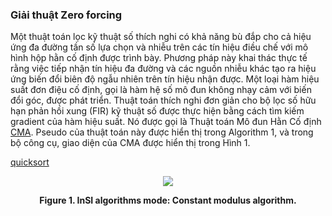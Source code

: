 ### Giải thuật Zero forcing 

Một thuật toán lọc kỹ thuật số thích nghi có khả năng bù đắp cho cả hiệu ứng đa đường tần số lựa chọn và nhiễu trên các tín hiệu điều chế với mô hình hộp hằn cố định được trình bày. Phương pháp này khai thác thực tế rằng việc tiếp nhận tín hiệu đa đường và các nguồn nhiễu khác tạo ra hiệu ứng biến đổi biên độ ngẫu nhiên trên tín hiệu nhận được. Một loại hàm hiệu suất đơn điệu cố định, gọi là hàm hệ số mô đun không nhạy cảm với biến đổi góc, được phát triển. Thuật toán thích nghi đơn giản cho bộ lọc số hữu hạn phản hồi xung (FIR) kỹ thuật số được thực hiện bằng cách tìm kiếm gradient của hàm hiệu suất. Nó được gọi là Thuật toán Mô đun Hằn Cố định [CMA]. Pseudo của thuật toán này được hiển thị trong Algorithm 1, và trong bộ công cụ, giao diện của CMA được hiển thị trong Hình 1.

[quicksort](../../pseudo/Algo_NB_ZF.md ':include :type=code algorithm')

<p style="text-align-last: center">
<img src="../../../assets/img/Outputs/InSI_Algo_B_CMA.png">
</p>
<p style="text-align-last: center">
<b>
Figure 1. InSI algorithms mode: Constant modulus algorithm.
</b>
</p>

[CMA]: https://ieeexplore.ieee.org/document/1164062